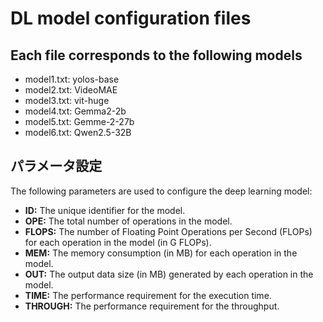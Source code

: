 # DL model configuration files

## Each file corresponds to the following models
- model1.txt: yolos-base
- model2.txt: VideoMAE
- model3.txt: vit-huge
- model4.txt: Gemma2-2b
- model5.txt: Gemme-2-27b
- model6.txt: Qwen2.5-32B

## パラメータ設定
The following parameters are used to configure the deep learning model:

- **ID:** The unique identifier for the model.
- **OPE:** The total number of operations in the model.
- **FLOPS:** The number of Floating Point Operations per Second (FLOPs) for each operation in the model (in G FLOPs).
- **MEM:** The memory consumption (in MB) for each operation in the model.
- **OUT:** The output data size (in MB) generated by each operation in the model.
- **TIME:** The performance requirement for the execution time.
- **THROUGH:** The performance requirement for the throughput.
